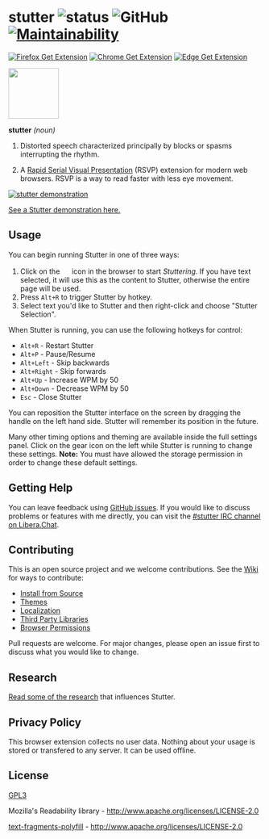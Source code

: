 # stutter ![status](https://travis-ci.com/jamestomasino/stutter.svg?branch=master) ![GitHub](https://img.shields.io/github/license/jamestomasino/stutter.svg) [![Maintainability](https://api.codeclimate.com/v1/badges/a4d5b54b3cf91c6a2b3e/maintainability)](https://codeclimate.com/github/jamestomasino/stutter/maintainability)

[![Firefox Get Extension](https://img.shields.io/badge/Firefox-Get%20Extension!-lightgrey.svg?style=popout&logo=mozilla-firefox)](https://addons.mozilla.org/en-US/firefox/addon/stutter/) [![Chrome Get Extension](https://img.shields.io/badge/Chrome-Get%20Extension!-lightgrey.svg?style=popout&logo=google-chrome)](https://chrome.google.com/webstore/detail/stutter/fbapmaboedchhgjolcnpfgoanbfajchl) [![Edge Get Extension](https://img.shields.io/badge/Edge-Get%20Extension!-lightgrey.svg?style=popout&logo=microsoft-edge)](https://microsoftedge.microsoft.com/addons/detail/stutter/aonlnjdopgkofbgipdnfdclfpaindajj)

<a href="https://addons.mozilla.org/en-US/firefox/addon/stutter/"><img src="./icons/stutter.svg" width="100"></a>

**stutter** _(noun)_

1. Distorted speech characterized principally by blocks or spasms interrupting the rhythm.

2. A [Rapid Serial Visual Presentation](https://en.wikipedia.org/wiki/Rapid_serial_visual_presentation) (RSVP) extension for modern web browsers. RSVP is a way to read faster with less eye movement.

[![stutter demonstration](https://i.ytimg.com/vi_webp/TKgZAOQctzo/maxresdefault.webp)](https://www.youtube.com/watch?v=TKgZAOQctzo)

[See a Stutter demonstration here.](https://www.youtube.com/watch?v=TKgZAOQctzo)

## Usage

You can begin running Stutter in one of three ways:

1. Click on the <img src="./icons/stutter.svg" width="16"> icon in the browser to start _Stuttering_. If you have text selected, it will use this as the content to Stutter, otherwise the entire page will be used.
2. Press `Alt+R` to trigger Stutter by hotkey.
3. Select text you'd like to Stutter and then right-click and choose "Stutter Selection".

When Stutter is running, you can use the following hotkeys for control:

- `Alt+R` - Restart Stutter
- `Alt+P` - Pause/Resume
- `Alt+Left` - Skip backwards
- `Alt+Right` - Skip forwards
- `Alt+Up` - Increase WPM by 50
- `Alt+Down` - Decrease WPM by 50
- `Esc` - Close Stutter

You can reposition the Stutter interface on the screen by dragging the handle on the left hand side. Stutter will remember its position in the future.

Many other timing options and theming are available inside the full settings panel. Click on the gear icon on the left while Stutter is running to change these settings. **Note:** You must have allowed the storage permission in order to change these default settings.

## Getting Help

You can leave feedback using [GitHub issues](https://github.com/jamestomasino/stutter/issues). If you would like to discuss problems or features with me directly, you can visit the [#stutter IRC channel on Libera.Chat](https://kiwiirc.com/nextclient/#irc://irc.libera.chat/#stutter).

## Contributing

This is an open source project and we welcome contributions. See the [Wiki](https://github.com/jamestomasino/stutter/wiki) for ways to contribute:

- [Install from Source](https://github.com/jamestomasino/stutter/wiki/Install)
- [Themes](https://github.com/jamestomasino/stutter/wiki/Themes)
- [Localization](https://github.com/jamestomasino/stutter/wiki/Locale)
- [Third Party Libraries](https://github.com/jamestomasino/stutter/wiki/ThirdParty)
- [Browser Permissions](https://github.com/jamestomasino/stutter/wiki/Permissions)

Pull requests are welcome. For major changes, please open an issue first to
discuss what you would like to change.

## Research

[Read some of the research](https://github.com/jamestomasino/stutter/wiki/Research) that influences Stutter.

## Privacy Policy

This browser extension collects no user data. Nothing about your usage is stored or transfered to any server. It can be used offline.

## License

[GPL3](LICENSE)

Mozilla's Readability library - http://www.apache.org/licenses/LICENSE-2.0

[text-fragments-polyfill](https://openbase.com/js/text-fragments-polyfill/documentation) - http://www.apache.org/licenses/LICENSE-2.0

